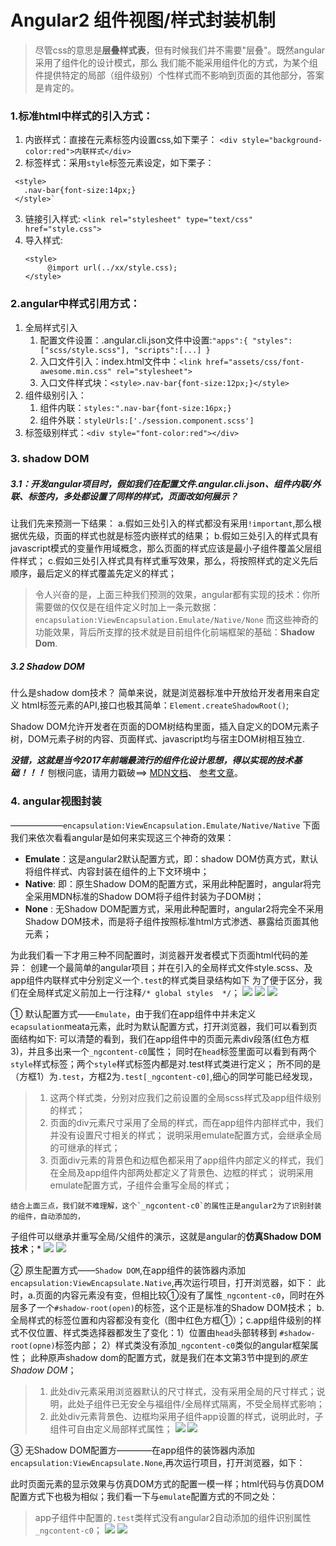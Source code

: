 # Angular2 组件视图/样式封装机制

> 尽管css的意思是**层叠样式表**，但有时候我们并不需要"层叠"。既然angular采用了组件化的设计模式，那么
>我们能不能采用组件化的方式，为某个组件提供特定的局部（组件级别）个性样式而不影响到页面的其他部分，答案是肯定的。

### 1.标准html中样式的引入方式：
 1. 内嵌样式：直接在元素标签内设置css,如下栗子：
    `<div style="background-color:red">内联样式</div>`
 2. 标签样式：采用`style`标签元素设定，如下栗子：
 ```angular2html
  <style> 
    .nav-bar{font-size:14px;}
  </style>`
  ```
 3. 链接引入样式:
     `<link rel="stylesheet" type="text/css" href="style.css">`
 4. 导入样式:
     ```angular2html
     <style>
          @import url(../xx/style.css);
     </style>
    ```
 ### 2.angular中样式引用方式：
 1. 全局样式引入
    1. 配置文件设置：.angular.cli.json文件中设置:`"apps":{
           "styles": ["scss/style.scss"],
           "scripts":[...]
          }` 
    2. 入口文件引入：index.html文件中：`<link href="assets/css/font-awesome.min.css" rel="stylesheet">`
    3. 入口文件样式块：`<style>.nav-bar{font-size:12px;}</style>`
 2. 组件级别引入：
    1. 组件内联：`styles:".nav-bar{font-size:16px;}`
    2. 组件外联：`styleUrls:['./session.component.scss']`
 3. 标签级别样式：`<div style="font-color:red"></div>`
 
 ### 3. shadow DOM
 
 ##### 3.1：开发angular项目时，假如我们在配置文件.angular.cli.json、组件内联/外联、标签内，多处都设置了同样的样式，页面改如何展示？
 
  让我们先来预测一下结果：
  a.假如三处引入的样式都没有采用`!important`,那么根据优先级，页面的样式也就是标签内嵌样式的结果；
  b.假如三处引入的样式具有javascript模式的变量作用域概念，那么页面的样式应该是最小子组件覆盖父层组件样式；
  c.假如三处引入样式具有样式重写效果，那么，将按照样式的定义先后顺序，最后定义的样式覆盖先定义的样式；
  
 > 令人兴奋的是，上面三种我们预测的效果，angular都有实现的技术：你所需要做的仅仅是在组件定义时加上一条元数据：`encapsulation:ViewEncapsulation.Emulate/Native/None`
 > 而这些神奇的功能效果，背后所支撑的技术就是目前组件化前端框架的基础：**Shadow Dom**.
 
 ##### 3.2 Shadow DOM
 什么是shadow dom技术？
 简单来说，就是浏览器标准中开放给开发者用来自定义 html标签元素的API,接口也极其简单：`Element.createShadowRoot()`;
 
 Shadow DOM允许开发者在页面的DOM树结构里面，插入自定义的DOM元素子树，DOM元素子树的内容、页面样式、javascript均与宿主DOM树相互独立.
 
 ***没错，这就是当今2017年前端最流行的组件化设计思想，得以实现的技术基础！！！***
 刨根问底，请用力戳破==>
 [MDN文档](https://developer.mozilla.org/zh-CN/docs/Web/Web_Components/%E5%BD%B1%E5%AD%90_DOM)、
 [参考文章](https://aotu.io/notes/2016/06/24/Shadow-DOM/index.html)。
 
 ### 4. angular视图封装 
  ——————`encapsulation:ViewEncapsulation.Emulate/Native/Native`
 下面我们来依次看看angular是如何来实现这三个神奇的效果：
 
 - **Emulate**：这是angular2默认配置方式，即：shadow DOM仿真方式，默认将组件样式、内容封装在组件的上下文环境中；
 - **Native**: 即：原生Shadow DOM的配置方式，采用此种配置时，angular将完全采用MDN标准的Shadow DOM将子组件封装为子DOM树；
 - **None**  : 无Shadow DOM配置方式，采用此种配置时，angular2将完全不采用Shadow DOM技术，而是将子组件按照标准html方式渗透、暴露给页面其他元素；
 
 为此我们看一下才用三种不同配置时，浏览器开发者模式下页面html代码的差异：
 创建一个最简单的angular项目；并在引入的全局样式文件style.scss、及app组件内联样式中分别定义一个`.test`的样式类目录结构如下
 为了便于区分，我们在全局样式定义前加上一行注释`/* global styles  */`；
 ![](sources/imgs/angular-advanced/project.structure.png)
 ![](sources/imgs/angular-advanced/viewEncapsulation.enmulate.png)
 ![](sources/imgs/angular-advanced/global.png)
 
 
 ① 默认配置方式——`Emulate`，由于我们在app组件中并未定义`ecapsulation`meata元素，此时为默认配置方式，打开浏览器，我们可以看到页面结构如下:
 可以清楚的看到，我们在app组件中的页面元素div段落(红色方框3)，并且多出来一个`_ngcontent-c0`属性；
 同时在`head`标签里面可以看到有两个`style`样式标签；两个`style`样式标签内都是对.test样式类进行定义；
 所不同的是（方框1）为`.test`，方框2为`.test[_ngcontent-c0]`,细心的同学可能已经发现，
 > 1. 这两个样式类，分别对应我们之前设置的全局scss样式及app组件级别的样式；
 > 2. 页面的div元素尺寸采用了全局的样式，而在app组件内部样式中，我们并没有设置尺寸相关的样式；
      说明采用emulate配置方式，会继承全局的可继承的样式；  
 > 3. 页面div元素的背景色和边框色都采用了app组件内部定义的样式，我们在全局及app组件内部两处都定义了背景色、边框的样式；
      说明采用emulate配置方式，子组件会重写全局的样式；
   
    结合上面三点，我们就不难理解，这个`_ngcontent-c0`的属性正是angular2为了识别封装的组件，自动添加的，
 子组件可以继承并重写全局/父组件的演示，这就是angular的**仿真Shadow DOM技术**；*
 ![](sources/imgs/angular-advanced/viewEncapsulate.emulate.png)
 ![](sources/imgs/angular-advanced/html.emulate.png)
 
 ② 原生配置方式——`Shadow DOM`,在app组件的装饰器内添加`encapsulation:ViewEncapsulate.Native`,再次运行项目，打开浏览器，如下：
   此时，a.页面的内容元素没有变，但相比较①没有了属性`_ngcontent-c0`，同时在外层多了一个`#shadow-root(open)`的标签，这个正是标准的Shadow DOM技术；
   b.全局样式的标签位置和内容都没有变化（图中红色方框①）；c.app组件级别的样式不仅位置、样式类选择器都发生了变化：1）位置由`head`头部转移到 `#shadow-root(opne)`标签内部；
   2）样式类没有添加`_ngcontent-c0`类似的angular框架属性；
   此种原声shadow dom的配置方式，就是我们在本文第3节中提到的*原生Shadow DOM*；
   > 1. 此处div元素采用浏览器默认的尺寸样式，没有采用全局的尺寸样式；说明，此处子组件已无安全与福组件/全局样式隔离，不受全局样式影响；
   > 2. 此处div元素背景色、边框均采用子组件app设置的样式，说明此时，子组件可自由定义局部样式属性；
   ![](sources/imgs/angular-advanced/viewEncapsulte.native.png)
   ![](sources/imgs/angular-advanced/html.native.png)
   
 ③ 无Shadow DOM配置方————在app组件的装饰器内添加`encapsulation:ViewEncapsulate.None`,再次运行项目，打开浏览器，如下：
 
 此时页面元素的显示效果与仿真DOM方式的配置一模一样；html代码与仿真DOM配置方式下也极为相似；我们看一下与`emulate`配置方式的不同之处：
 > app子组件中配置的`.test`类样式没有angular2自动添加的组件识别属性`_ngcontent-c0`；
 ![](sources/imgs/angular-advanced/viewEncapsulate.none.png)
 ![](sources/imgs/angular-advanced/html.none.png)
    
 
 
   
  
 